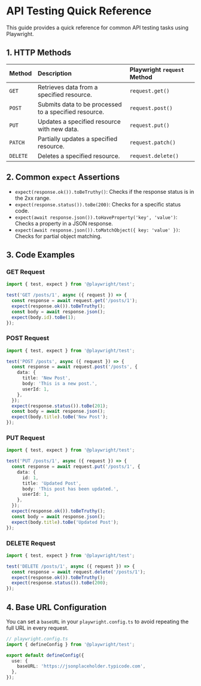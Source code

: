 # API Testing Quick Reference

This guide provides a quick reference for common API testing tasks using Playwright.

## 1. HTTP Methods

| Method  | Description                               | Playwright `request` Method |
| :------ | :---------------------------------------- | :-------------------------- |
| `GET`   | Retrieves data from a specified resource. | `request.get()`             |
| `POST`  | Submits data to be processed to a specified resource. | `request.post()`            |
| `PUT`   | Updates a specified resource with new data. | `request.put()`             |
| `PATCH` | Partially updates a specified resource.   | `request.patch()`           |
| `DELETE`| Deletes a specified resource.             | `request.delete()`          |

## 2. Common `expect` Assertions

- `expect(response.ok()).toBeTruthy()`: Checks if the response status is in the 2xx range.
- `expect(response.status()).toBe(200)`: Checks for a specific status code.
- `expect(await response.json()).toHaveProperty('key', 'value')`: Checks a property in a JSON response.
- `expect(await response.json()).toMatchObject({ key: 'value' })`: Checks for partial object matching.

## 3. Code Examples

### GET Request
```typescript
import { test, expect } from '@playwright/test';

test('GET /posts/1', async ({ request }) => {
  const response = await request.get('/posts/1');
  expect(response.ok()).toBeTruthy();
  const body = await response.json();
  expect(body.id).toBe(1);
});
```

### POST Request
```typescript
import { test, expect } from '@playwright/test';

test('POST /posts', async ({ request }) => {
  const response = await request.post('/posts', {
    data: {
      title: 'New Post',
      body: 'This is a new post.',
      userId: 1,
    },
  });
  expect(response.status()).toBe(201);
  const body = await response.json();
  expect(body.title).toBe('New Post');
});
```

### PUT Request
```typescript
import { test, expect } from '@playwright/test';

test('PUT /posts/1', async ({ request }) => {
  const response = await request.put('/posts/1', {
    data: {
      id: 1,
      title: 'Updated Post',
      body: 'This post has been updated.',
      userId: 1,
    },
  });
  expect(response.ok()).toBeTruthy();
  const body = await response.json();
  expect(body.title).toBe('Updated Post');
});
```

### DELETE Request
```typescript
import { test, expect } from '@playwright/test';

test('DELETE /posts/1', async ({ request }) => {
  const response = await request.delete('/posts/1');
  expect(response.ok()).toBeTruthy();
  expect(response.status()).toBe(200);
});
```

## 4. Base URL Configuration

You can set a `baseURL` in your `playwright.config.ts` to avoid repeating the full URL in every request.

```typescript
// playwright.config.ts
import { defineConfig } from '@playwright/test';

export default defineConfig({
  use: {
    baseURL: 'https://jsonplaceholder.typicode.com',
  },
});